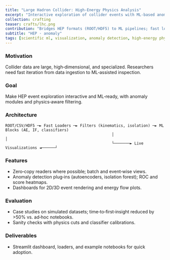 ```yaml
---
title: "Large Hadron Collider: High-Energy Physics Analysis"
excerpt: "Interactive exploration of collider events with ML‑based anomaly detection.<br/><img src='/images/crafts/lhc.png'>"
collection: crafting
teaser: crafts/lhc.png
contribution: "Bridges HEP formats (ROOT/HDF5) to ML pipelines; fast loaders + anomaly modules; researcher‑friendly visualization."
subtitle: "HEP · anomaly"
tags: [scientific ml, visualization, anomaly detection, high‑energy physics]
---
```


### Motivation
Collider data are large, high‑dimensional, and specialized. Researchers need fast iteration from data ingestion to ML‑assisted inspection.

### Goal
Make HEP event exploration interactive and ML‑ready, with anomaly modules and physics‑aware filtering.

### Architecture
```text
ROOT/CSV/HDF5 ─► Fast Loaders ─► Filters (kinematics, isolation) ─► ML Blocks (AE, IF, classifiers)
                                               │                                    │
                                               └───────► Live Visualizations ◄──────┘
```

### Features
- Zero‑copy readers where possible; batch and event‑wise views.
- Anomaly detection plug‑ins (autoencoders, isolation forest); ROC and score heatmaps.
- Dashboards for 2D/3D event rendering and energy flow plots.

### Evaluation
- Case studies on simulated datasets; time‑to‑first‑insight reduced by >50% vs. ad‑hoc notebooks.
- Sanity checks with physics cuts and classifier calibrations.

### Deliverables
- Streamlit dashboard, loaders, and example notebooks for quick adoption.
